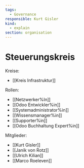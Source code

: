 ```yaml
---
tags:
  - Governance
responsible: Kurt Gisler
kind:
  - explain
section: organisation
---
```

# Steuerungskreis

Kreise:

* [[Kreis Infrastruktur]]

Rollen:

* [[Netzwerker%In]]
* [[Odoo Entwickler%in]]
* [[Systemadministrator%in]]
* [[Wissensmanager%in]]
* [[Supporter%in]]
* [[Odoo Buchhaltung Expert%in]]


Mitglieder:

* [[Kurt Gisler]]
* [[Janik von Rotz]]
* [[Ulrich Kilian]]
* [[Marco Roeleven]]